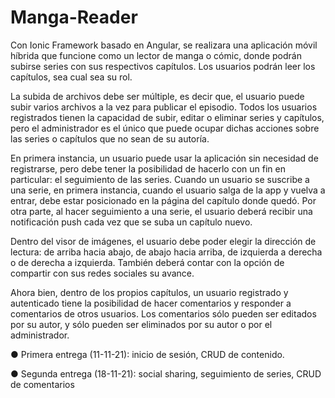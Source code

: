 # Manga-Reader

Con Ionic Framework basado en Angular, se realizara una aplicación móvil híbrida que funcione como un lector de manga o cómic, donde podrán subirse series con sus
respectivos capítulos. Los usuarios podrán leer los capítulos, sea cual sea su rol.

La subida de archivos debe ser múltiple, es decir que, el usuario puede subir varios archivos a la vez para publicar el episodio. Todos los usuarios registrados tienen la
capacidad de subir, editar o eliminar series y capítulos, pero el administrador es el único que puede ocupar dichas acciones sobre las series o capítulos que no sean de
su autoría.

En primera instancia, un usuario puede usar la aplicación sin necesidad de registrarse, pero debe tener la posibilidad de hacerlo con un fin en particular: el seguimiento de las
series. Cuando un usuario se suscribe a una serie, en primera instancia, cuando el usuario salga de la app y vuelva a entrar, debe estar posicionado en la página del
capítulo donde quedó. Por otra parte, al hacer seguimiento a una serie, el usuario deberá recibir una notificación push cada vez que se suba un capítulo nuevo.

Dentro del visor de imágenes, el usuario debe poder elegir la dirección de lectura: de arriba hacia abajo, de abajo hacia arriba, de izquierda a derecha o de derecha a
izquierda. También deberá contar con la opción de compartir con sus redes sociales su avance.

Ahora bien, dentro de los propios capítulos, un usuario registrado y autenticado tiene la posibilidad de hacer comentarios y responder a comentarios de otros usuarios. Los
comentarios sólo pueden ser editados por su autor, y sólo pueden ser eliminados por su autor o por el administrador.

● Primera entrega (11-11-21): inicio de sesión, CRUD de contenido.

● Segunda entrega (18-11-21): social sharing, seguimiento de series, CRUD de
comentarios
